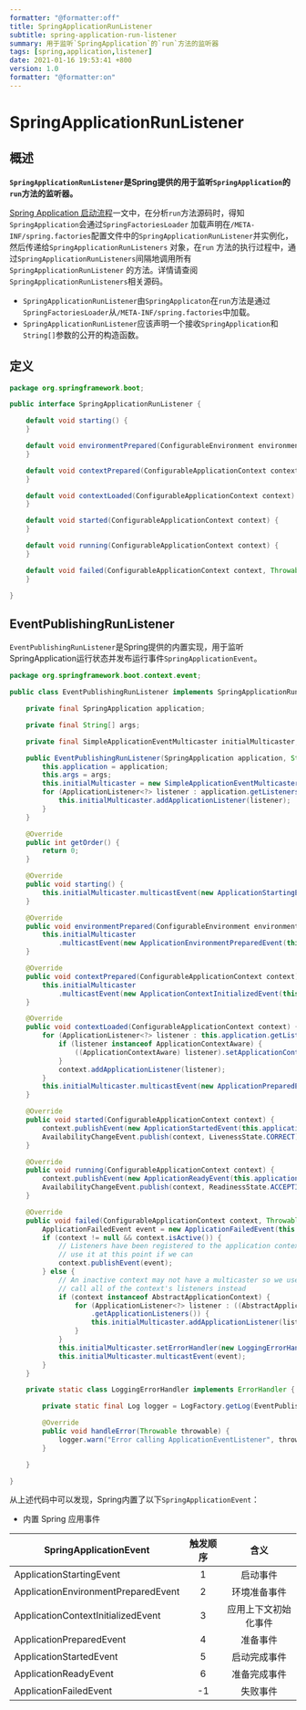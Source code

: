 ```yaml
---
formatter: "@formatter:off"
title: SpringApplicationRunListener
subtitle: spring-application-run-listener 
summary: 用于监听`SpringApplication`的`run`方法的监听器
tags: [spring,application,listener] 
date: 2021-01-16 19:53:41 +800 
version: 1.0
formatter: "@formatter:on"
---
```


# SpringApplicationRunListener

## 概述

**`SpringApplicationRunListener`是Spring提供的用于监听`SpringApplication`的`run`方法的监听器。**

[Spring Application 启动流程](spring-application.md)一文中，在分析`run`方法源码时，得知`SpringApplication`会通过`SpringFactoriesLoader`
加载声明在`/META-INF/spring.factories`配置文件中的`SpringApplicationRunListener`并实例化，然后传递给`SpringApplicationRunListeners`
对象，在`run`
方法的执行过程中，通过`SpringApplicationRunListeners`间隔地调用所有`SpringApplicationRunListener`
的方法。详情请查阅`SpringApplicationRunListeners`相关源码。

* `SpringApplicationRunListener`由`SpringApplicaton`在`run`方法是通过`SpringFactoriesLoader`从`/META-INF/spring.factories`中加载。
* `SpringApplicationRunListener`应该声明一个接收`SpringApplication`和`String[]`参数的公开的构造函数。

## 定义

```java
package org.springframework.boot;

public interface SpringApplicationRunListener {

    default void starting() {
    }

    default void environmentPrepared(ConfigurableEnvironment environment) {
    }

    default void contextPrepared(ConfigurableApplicationContext context) {
    }

    default void contextLoaded(ConfigurableApplicationContext context) {
    }

    default void started(ConfigurableApplicationContext context) {
    }

    default void running(ConfigurableApplicationContext context) {
    }

    default void failed(ConfigurableApplicationContext context, Throwable exception) {
    }

}
```

## EventPublishingRunListener

`EventPublishingRunListener`是Spring提供的内置实现，用于监听SpringApplication运行状态并发布运行事件`SpringApplicationEvent`。

```java
package org.springframework.boot.context.event;

public class EventPublishingRunListener implements SpringApplicationRunListener, Ordered {

    private final SpringApplication application;

    private final String[] args;

    private final SimpleApplicationEventMulticaster initialMulticaster;

    public EventPublishingRunListener(SpringApplication application, String[] args) {
        this.application = application;
        this.args = args;
        this.initialMulticaster = new SimpleApplicationEventMulticaster();
        for (ApplicationListener<?> listener : application.getListeners()) {
            this.initialMulticaster.addApplicationListener(listener);
        }
    }

    @Override
    public int getOrder() {
        return 0;
    }

    @Override
    public void starting() {
        this.initialMulticaster.multicastEvent(new ApplicationStartingEvent(this.application, this.args));
    }

    @Override
    public void environmentPrepared(ConfigurableEnvironment environment) {
        this.initialMulticaster
            .multicastEvent(new ApplicationEnvironmentPreparedEvent(this.application, this.args, environment));
    }

    @Override
    public void contextPrepared(ConfigurableApplicationContext context) {
        this.initialMulticaster
            .multicastEvent(new ApplicationContextInitializedEvent(this.application, this.args, context));
    }

    @Override
    public void contextLoaded(ConfigurableApplicationContext context) {
        for (ApplicationListener<?> listener : this.application.getListeners()) {
            if (listener instanceof ApplicationContextAware) {
                ((ApplicationContextAware) listener).setApplicationContext(context);
            }
            context.addApplicationListener(listener);
        }
        this.initialMulticaster.multicastEvent(new ApplicationPreparedEvent(this.application, this.args, context));
    }

    @Override
    public void started(ConfigurableApplicationContext context) {
        context.publishEvent(new ApplicationStartedEvent(this.application, this.args, context));
        AvailabilityChangeEvent.publish(context, LivenessState.CORRECT);
    }

    @Override
    public void running(ConfigurableApplicationContext context) {
        context.publishEvent(new ApplicationReadyEvent(this.application, this.args, context));
        AvailabilityChangeEvent.publish(context, ReadinessState.ACCEPTING_TRAFFIC);
    }

    @Override
    public void failed(ConfigurableApplicationContext context, Throwable exception) {
        ApplicationFailedEvent event = new ApplicationFailedEvent(this.application, this.args, context, exception);
        if (context != null && context.isActive()) {
            // Listeners have been registered to the application context so we should
            // use it at this point if we can
            context.publishEvent(event);
        } else {
            // An inactive context may not have a multicaster so we use our multicaster to
            // call all of the context's listeners instead
            if (context instanceof AbstractApplicationContext) {
                for (ApplicationListener<?> listener : ((AbstractApplicationContext) context)
                    .getApplicationListeners()) {
                    this.initialMulticaster.addApplicationListener(listener);
                }
            }
            this.initialMulticaster.setErrorHandler(new LoggingErrorHandler());
            this.initialMulticaster.multicastEvent(event);
        }
    }

    private static class LoggingErrorHandler implements ErrorHandler {

        private static final Log logger = LogFactory.getLog(EventPublishingRunListener.class);

        @Override
        public void handleError(Throwable throwable) {
            logger.warn("Error calling ApplicationEventListener", throwable);
        }

    }

}
```

从上述代码中可以发现，Spring内置了以下`SpringApplicationEvent`：

* 内置 Spring 应用事件

| SpringApplicationEvent              | 触发顺序 |         含义         |
| ----------------------------------- | :------: | :------------------: |
| ApplicationStartingEvent            |    1     |       启动事件       |
| ApplicationEnvironmentPreparedEvent |    2     |     环境准备事件     |
| ApplicationContextInitializedEvent  |    3     | 应用上下文初始化事件 |
| ApplicationPreparedEvent            |    4     |       准备事件       |
| ApplicationStartedEvent             |    5     |     启动完成事件     |
| ApplicationReadyEvent               |    6     |     准备完成事件     |
| ApplicationFailedEvent              |    -1    |       失败事件       |






